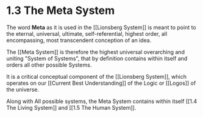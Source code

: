 # 1.3 The Meta System
The word **Meta** as it is used in the [[Lionsberg System]] is meant to point to the eternal, universal, ultimate, self-referential, highest order, all encompassing, most transcendent conception of an idea. 

The [[Meta System]] is therefore the highest universal overarching and uniting "System of Systems", that by definition contains within itself and orders all other possible Systems. 

It is a critical conceptual component of the [[Lionsberg System]], which operates on our [[Current Best Understanding]] of the Logic or [[Logos]] of the universe. 

Along with All possible systems, the Meta System contains within itself [[1.4 The Living System]] and [[1.5 The Human System]]. 


